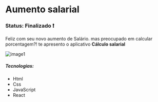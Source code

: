 <h1> Aumento salarial </h1>

<h3> Status: Finalizado ❗ </h3>

<p> Feliz com seu novo aumento de Salário. mas preocupado em calcular porcentagem?! te apresento o aplicativo <strong> Cálculo salarial </strong> </p>

![image1](https://user-images.githubusercontent.com/66790414/127574403-e13a2060-0372-4674-9ddd-7bd5cbdb01eb.PNG)

<h5> Tecnologias: </h5>

+ Html
+ Css
+ JavaScript
+ React
